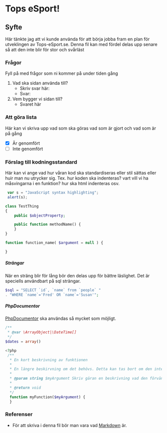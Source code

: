 # Tops eSport!

## Syfte
Här tänkte jag att vi kunde använda för att börja jobba fram en plan för utveklingen av Tops-eSport.se. Denna fil kan med fördel delas upp senare så att den inte blir för stor och svårläst

### Frågor
Fyll på med frågor som ni kommer på under tiden gång

1. Vad ska sidan använda till?
    * Skriv svar här: 
    * Svar: 
2. Vem bygger vi sidan till?
    * Svaret här

### Att göra lista
Här kan vi skriva upp vad som ska göras vad som är gjort och vad som är på gång
- [x] Är genomfört
- [ ] Inte genomfört

### Förslag till kodningsstandard
Här kan vi ange vad hur våran kod ska standardiseras eller stil sättas eller huir man nu utrycker sig. Tex. hur koden ska indenteras? vart vill vi ha måsvingarna i en funktion? hur ska html indenteras osv.

```javascript
 var s = "JavaScript syntax highlighting";
 alert(s);
```

```php
class TestThing
{
    public $objectProperty;

    public function methodName() {
    }
}

function function_name( $argument = null ) {

}
```

##### Strängar
När en sträng blir för lång bör den delas upp för bättre läslighet. Det är speciells användbart på sql strängar. 

```php
$sql = "SELECT `id`, `name` from `people` "
. "WHERE `name`='Fred' OR `name`='Susan'";
```

##### PhpDocumentor
[PhpDocumentor](http://phpdoc.org/) ska användas så mycket som möjligt.

```php
/**
 * @var \ArrayObject|\DateTime[]
 */
$dates = array()

<?php
 /**
  * En kort beskrivning av funktionen
  *
  * En längre beskirvning om det behövs. Detta kan tas bort om den inte används
  *
  * @param string $myArgument Skriv gäran en beskrivning vad den förväntas innehålla.
  *
  * @return void
  */
  function myFunction($myArgument) {
  }
```

### Referenser
* För att skriva i denna fil bör man vara vad [Markdown](https://github.com/adam-p/markdown-here/wiki/Markdown-Cheatsheet) är.


